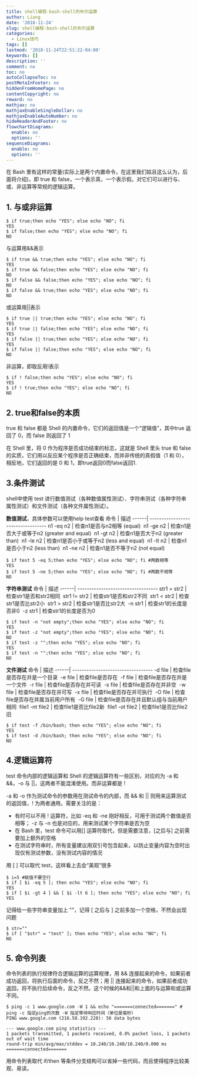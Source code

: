 ```yaml
---
title: shell编程-bash-shell的布尔运算
author: Liang
date: '2018-11-24'
slug: shell编程-bash-shell的布尔运算
categories:
  - Linux技巧
tags: []
lastmod: '2018-11-24T22:51:22-04:00'
keywords: []
description: ''
comment: no
toc: no
autoCollapseToc: no
postMetaInFooter: no
hiddenFromHomePage: no
contentCopyright: no
reward: no
mathjax: no
mathjaxEnableSingleDollar: no
mathjaxEnableAutoNumber: no
hideHeaderAndFooter: no
flowchartDiagrams:
  enable: no
  options: ''
sequenceDiagrams:
  enable: no
  options: ''
---
```

在 Bash 里有这样的常量(实际上是两个内置命令，在这里我们姑且这么认为，后面将介绍)，即 true 和 false，一个表示真，一个表示假。对它们可以进行与、或、非运算等常规的逻辑运算。

## 1. 与或非运算

```
$ if true;then echo "YES"; else echo "NO"; fi
YES
$ if false;then echo "YES"; else echo "NO"; fi
NO
```
与运算用&&表示
```
$ if true && true;then echo "YES"; else echo "NO"; fi
YES
$ if true && false;then echo "YES"; else echo "NO"; fi
NO
$ if false && false;then echo "YES"; else echo "NO"; fi
NO
$ if false && true;then echo "YES"; else echo "NO"; fi
NO
```
或运算用||表示
```
$ if true || true;then echo "YES"; else echo "NO"; fi
YES
$ if true || false;then echo "YES"; else echo "NO"; fi
YES
$ if false || true;then echo "YES"; else echo "NO"; fi
YES
$ if false || false;then echo "YES"; else echo "NO"; fi
NO
```
非运算，即取反用!表示
```
$ if ! false;then echo "YES"; else echo "NO"; fi
YES
$ if ! true;then echo "YES"; else echo "NO"; fi
NO
```
## 2. true和false的本质
true 和 false 都是 Shell 的内置命令，它们的返回值是一个“逻辑值”，其中true 返回了 0，而 false 则返回了 1 

在 Shell 里，将 0 作为程序是否成功结束的标志，这就是 Shell 里头 true 和 false 的实质，它们用以反应某个程序是否正确结束，而并非传统的真假值（1 和 0），相反地，它们返回的是 0 和 1，即true返回0而false返回1.

## 3.条件测试
shell中使用 test 进行数值测试（各种数值属性测试）、字符串测试（各种字符串属性测试）和文件测试（各种文件属性测试）。

**数值测试**，具体参数可以使用help test查看
命令 | 描述
------| ----------------------------------
n1 -eq n2 | 检查n1是否与n2相等 (equal) 
n1 -ge n2 | 检查n1是否大于或等于n2 (greater and equal) 
n1 -gt n2 | 检查n1是否大于n2 (greater than) 
n1 -le n2 | 检查n1是否小于或等于n2 (less and equal) 
n1 -lt n2 | 检查n1是否小于n2 (less than) 
n1 -ne n2 | 检查n1是否不等于n2 (not equal) 

```
$ if test 5 -eq 5;then echo "YES"; else echo "NO"; fi #两数相等
YES
$ if test 5 -ne 5;then echo "YES"; else echo "NO"; fi #两数不相等
NO
```

**字符串测试**
命令 | 描述
------| ----------------------------------
str1 = str2 | 检查str1是否和str2相同 
str1 != str2 | 检查str1是否和str2不同 
str1 < str2 |  检查str1是否比str2小 
str1 > str2 |  检查str1是否比str2大 
-n str1 | 检查str1的长度是否非0 
-z str1 | 检查str1的长度是否为0 

```
$ if test -n "not empty";then echo "YES"; else echo "NO"; fi
YES
$ if test -z "not empty";then echo "YES"; else echo "NO"; fi
NO
$ if test -z "";then echo "YES"; else echo "NO"; fi
YES
$ if test -n "";then echo "YES"; else echo "NO"; fi
NO
```
**文件测试**
命令 | 描述
------| ----------------------------------
-d file | 检查file是否存在并是一个目录 
-e file | 检查file是否存在 
-f file | 检查file是否存在并是一个文件 
-r file | 检查file是否存在并可读 
-s file | 检查file是否存在并非空 
-w file | 检查file是否存在并可写 
-x file | 检查file是否存在并可执行 
-O file | 检查file是否存在并属当前用户所有 
-G file | 检查file是否存在并且默认组与当前用户相同 
file1 -nt file2 | 检查file1是否比file2新 
file1 -ot file2 | 检查file1是否比file2旧 

```
$ if test -f /bin/bash; then echo "YES"; else echo "NO"; fi
YES
$ if test -d /bin/bash; then echo "YES"; else echo "NO"; fi
NO
```

## 4.逻辑运算符
test 命令内部的逻辑运算和 Shell 的逻辑运算符有一些区别，对应的为 -a 和 &&，-o 与 ||，这两者不能混淆使用。而非运算都是 !

-a 和 -o 作为测试命令的参数用在测试命令的内部，而 && 和 || 则用来运算测试的返回值，! 为两者通用。需要关注的是：
- 有时可以不用 ! 运算符，比如 -eq 和 -ne 刚好相反，可用于测试两个数值是否相等； -z 与 -n 也是对应的，用来测试某个字符串是否为空
- 在 Bash 里，test 命令可以用[] 运算符取代，但是需要注意，[之后与] 之前需要加上额外的空格
- 在测试字符串时，所有变量建议用双引号包含起来，以防止变量内容为空时出现仅有测试参数，没有测试内容的情况

用 [ ] 可以取代 test，这样看上去会“美观”很多
```
$ i=5 #赋值不要空行
$ if [ $i -eq 5 ]; then echo "YES"; else echo "NO"; fi
YES
$ if [ $i -gt 4 ] && [ $i -lt 6 ]; then echo "YES"; else echo "NO"; fi
YES
```
记得给一些字符串变量加上 ""，记得 [ 之后与 ] 之前多加一个空格，不然会出现问题

```
$ str=""
$ if [ "$str" = "test" ]; then echo "YES"; else echo "NO"; fi
NO
```
## 5. 命令列表

命令列表的执行规律符合逻辑运算的运算规律，用 && 连接起来的命令，如果前者成功返回，将执行后面的命令，反之不然；用 || 连接起来的命令，如果前者成功返回，将不执行后续命令，反之不然。这个时候的&&和||和上面的与运算和或运算不同。

```
$ ping -c 1 www.google.com -W 1 && echo "=======connected=======" # ping -c 指定ping的次数 -W 指定等待响应时间（单位是毫秒） 
PING www.google.com (216.58.192.228): 56 data bytes

--- www.google.com ping statistics ---
1 packets transmitted, 1 packets received, 0.0% packet loss, 1 packets out of wait time
round-trip min/avg/max/stddev = 10.240/10.240/10.240/0.000 ms
=======connected======= 
```

用命令列表取代 if/then 等条件分支结构可以省掉一些代码，而且使得程序比较美观、易读。
